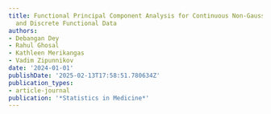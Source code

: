```yaml
---
title: Functional Principal Component Analysis for Continuous Non-Gaussian, Truncated,
  and Discrete Functional Data
authors:
- Debangan Dey
- Rahul Ghosal
- Kathleen Merikangas
- Vadim Zipunnikov
date: '2024-01-01'
publishDate: '2025-02-13T17:58:51.780634Z'
publication_types:
- article-journal
publication: '*Statistics in Medicine*'
---
```


